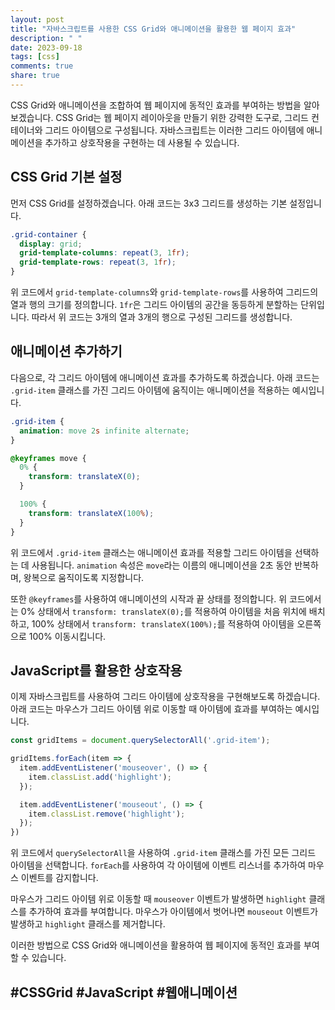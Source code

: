 ```yaml
---
layout: post
title: "자바스크립트를 사용한 CSS Grid와 애니메이션을 활용한 웹 페이지 효과"
description: " "
date: 2023-09-18
tags: [css]
comments: true
share: true
---
```


CSS Grid와 애니메이션을 조합하여 웹 페이지에 동적인 효과를 부여하는 방법을 알아보겠습니다. CSS Grid는 웹 페이지 레이아웃을 만들기 위한 강력한 도구로, 그리드 컨테이너와 그리드 아이템으로 구성됩니다. 자바스크립트는 이러한 그리드 아이템에 애니메이션을 추가하고 상호작용을 구현하는 데 사용될 수 있습니다.

## CSS Grid 기본 설정

먼저 CSS Grid를 설정하겠습니다. 아래 코드는 3x3 그리드를 생성하는 기본 설정입니다.

```css
.grid-container {
  display: grid;
  grid-template-columns: repeat(3, 1fr);
  grid-template-rows: repeat(3, 1fr);
}
```

위 코드에서 `grid-template-columns`와 `grid-template-rows`를 사용하여 그리드의 열과 행의 크기를 정의합니다. `1fr`은 그리드 아이템의 공간을 동등하게 분할하는 단위입니다. 따라서 위 코드는 3개의 열과 3개의 행으로 구성된 그리드를 생성합니다.

## 애니메이션 추가하기

다음으로, 각 그리드 아이템에 애니메이션 효과를 추가하도록 하겠습니다. 아래 코드는 `.grid-item` 클래스를 가진 그리드 아이템에 움직이는 애니메이션을 적용하는 예시입니다.

```css
.grid-item {
  animation: move 2s infinite alternate;
}

@keyframes move {
  0% {
    transform: translateX(0);
  }

  100% {
    transform: translateX(100%);
  }
}
```

위 코드에서 `.grid-item` 클래스는 애니메이션 효과를 적용할 그리드 아이템을 선택하는 데 사용됩니다. `animation` 속성은 `move`라는 이름의 애니메이션을 2초 동안 반복하며, 왕복으로 움직이도록 지정합니다.

또한 `@keyframes`를 사용하여 애니메이션의 시작과 끝 상태를 정의합니다. 위 코드에서는 0% 상태에서 `transform: translateX(0);`를 적용하여 아이템을 처음 위치에 배치하고, 100% 상태에서 `transform: translateX(100%);`를 적용하여 아이템을 오른쪽으로 100% 이동시킵니다.

## JavaScript를 활용한 상호작용

이제 자바스크립트를 사용하여 그리드 아이템에 상호작용을 구현해보도록 하겠습니다. 아래 코드는 마우스가 그리드 아이템 위로 이동할 때 아이템에 효과를 부여하는 예시입니다.

```javascript
const gridItems = document.querySelectorAll('.grid-item');

gridItems.forEach(item => {
  item.addEventListener('mouseover', () => {
    item.classList.add('highlight');
  });

  item.addEventListener('mouseout', () => {
    item.classList.remove('highlight');
  });
})
```

위 코드에서 `querySelectorAll`을 사용하여 `.grid-item` 클래스를 가진 모든 그리드 아이템을 선택합니다. `forEach`를 사용하여 각 아이템에 이벤트 리스너를 추가하여 마우스 이벤트를 감지합니다.

마우스가 그리드 아이템 위로 이동할 때 `mouseover` 이벤트가 발생하면 `highlight` 클래스를 추가하여 효과를 부여합니다. 마우스가 아이템에서 벗어나면 `mouseout` 이벤트가 발생하고 `highlight` 클래스를 제거합니다.

이러한 방법으로 CSS Grid와 애니메이션을 활용하여 웹 페이지에 동적인 효과를 부여할 수 있습니다.

## #CSSGrid #JavaScript #웹애니메이션